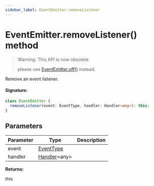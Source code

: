 ```yaml
---
sidebar_label: EventEmitter.removeListener
---
```


# EventEmitter.removeListener() method

> Warning: This API is now obsolete.
>
> please use [EventEmitter.off()](./puppeteer.eventemitter.off.md) instead.

Remove an event listener.

#### Signature:

```typescript
class EventEmitter {
  removeListener(event: EventType, handler: Handler<any>): this;
}
```

## Parameters

| Parameter | Type                                         | Description |
| --------- | -------------------------------------------- | ----------- |
| event     | [EventType](./puppeteer.eventtype.md)        |             |
| handler   | [Handler](./puppeteer.handler.md)&lt;any&gt; |             |

**Returns:**

this
